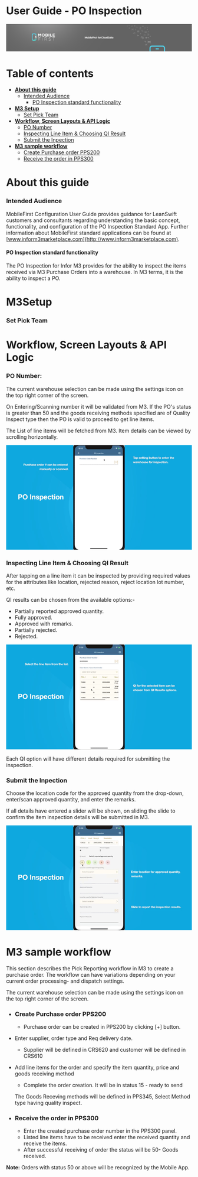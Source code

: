 

# User Guide - PO Inspection

<img src="../../../images/banner-mobilefirst-cloudsuite.jpg" alt="banner" style="zoom:100%;" />



# Table of contents

- **[About this guide](#about-this-guide)**
  - [Intended Audience](#intended-audience)
    - [PO Inspection standard functionality](#std-func)
- **[M3 Setup](#m3-setup)**
  - [Set Pick Team](#set-pick-team)
- **[Workflow, Screen Layouts & API Logic](#wrk)**
  - [PO Number](#po-num)
  - [Inspecting Line Item & Choosing QI Result](#qi-res)
  - [Submit the Inpection](#confirm-demo)
- **[M3 sample workflow](#m3sample)**
  - [Create Purchase order PPS200](#crt-po)
  - [Receive the order in PPS300](#receive-po)



# <a name="about-this-guide"></a>About this guide

### <a name="intended-audience"></a>Intended Audience

MobileFirst Configuration User Guide provides guidance for LeanSwift customers and consultants regarding understanding the basic concept, functionality, and configuration of the PO Inspection Standard App. Further information about MobileFirst standard applications can be found at [www.inform3marketplace.com](http://www.inform3marketplace.com).

#### **<a name="std-func"></a>PO Inspection standard functionality**

The PO Inspection for Infor M3 provides for the ability to inspect the items received via M3 Purchase Orders into a warehouse. In M3 terms, it is the ability to inspect a PO.



# **<a name="wrk"></a>M3Setup**

### <a name="set-pick-team"></a>Set Pick Team



# **<a name="wrk"></a>Workflow, Screen Layouts & API Logic**

### <a name="po-num"></a>PO Number:

The current warehouse selection can be made using the settings icon on the top right corner of the screen.

On Entering/Scanning number it will be validated from M3. If the PO's status is greater than 50 and the goods receiving methods specified are of Quality Inspect type then the PO is valid to proceed to get line items.

The List of line items will be fetched from M3. Item details can be viewed by scrolling horizontally.

<img src="../images/PI/1.gif" alt="settings" style="zoom:100%;" />



### <a name="qi-res"></a>Inspecting Line Item & Choosing QI Result

After tapping on a line item it can be inspected by providing required values for the attributes like location, rejected reason, reject location lot number, etc.

QI results can be chosen from the available options:-

- Partially reported approved quantity.
- Fully approved.
- Approved with remarks.
- Partially rejected.
- Rejected.

<img src="../images/PI/2.gif" alt="settings" style="zoom:100%;" />

Each QI option will have different details required for submitting the inspection.

### <a name="confirm-demo"></a>Submit the Inpection

Choose the location code for the approved quantity from the drop-down, enter/scan approved quantity, and enter the remarks.

If all details have entered a slider will be shown, on sliding the slide to confirm the item inspection details will be submitted in M3.

<img src="../images/PI/3.gif" alt="settings" style="zoom:100%;" />

# **<a name="m3sample"></a>M3 sample workflow**

This section describes the Pick Reporting workflow in M3 to create a purchase order. The workflow can have variations depending on your current order processing- and dispatch settings.

The current warehouse selection can be made using the settings icon on the top right corner of the screen.

- ### <a name="crt-po"></a>Create Purchase order PPS200

  - Purchase order can be created in PPS200 by clicking [+] button.
- Enter supplier, order type and Req delivery date.
  - Supplier will be defined in CRS620 and customer will be defined in CRS610
- Add line items for the order and specify the item quantity, price and goods receiving method
  - Complete the order creation. It will be in status 15 - ready to send
  
  The Goods Receving methods will be defined in PPS345, Select Method type having quality inspect.
  
- ### <a name="receive-po"></a>Receive the order in PPS300

  - Enter the created purchase order number in the PPS300 panel.
  - Listed line items have to be received enter the received quantity and receive the items.
  - After successful receiving of order the status will be 50- Goods received.

**Note:** Orders with status 50 or above will be recognized by the Mobile App.

